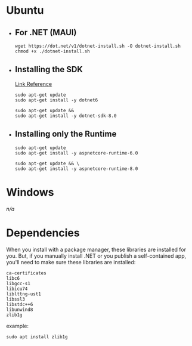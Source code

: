 # **Ubuntu**

- ## For .NET (MAUI)

    ```
    wget https://dot.net/v1/dotnet-install.sh -O dotnet-install.sh
    chmod +x ./dotnet-install.sh
    ```

- ## **Installing the SDK**

    [Link Reference](https://learn.microsoft.com/en-us/dotnet/core/install/linux-ubuntu#install-the-sdk)

    ```
    sudo apt-get update
    sudo apt-get install -y dotnet6
    ```

    ```
    sudo apt-get update &&
    sudo apt-get install -y dotnet-sdk-8.0
    ```

- ## **Installing only the Runtime**

    ```
    sudo apt-get update
    sudo apt-get install -y aspnetcore-runtime-6.0
    ```

    ```
    sudo apt-get update && \
    sudo apt-get install -y aspnetcore-runtime-8.0
    ```

# **Windows**

_n/a_

# Dependencies

When you install with a package manager, these libraries are installed for you. But, if you manually install .NET or you publish a self-contained app, you'll need to make sure these libraries are installed:

```
ca-certificates
libc6
libgcc-s1
libicu74
liblttng-ust1
libssl3
libstdc++6
libunwind8
zlib1g
```

example:
```
sudo apt install zlib1g
```
